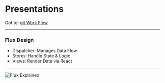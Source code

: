 # Presentations

Got to: 
[git Work Flow](https://gitpitch.com/timathomas/talks/master?p=gitWorkFlow)

---

### Flux Design

- Dispatcher: Manages Data Flow
- Stores: Handle State & Logic
- Views: Render Data via React

---

![Flux Explained](https://facebook.github.io/flux/img/flux-simple-f8-diagram-explained-1300w.png)
